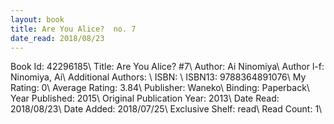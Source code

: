 ```yaml
---
layout: book
title: Are You Alice?  no. 7
date_read: 2018/08/23
---
```


Book Id: 42296185\ 
Title: Are You Alice? #7\ 
Author: Ai Ninomiya\ 
Author l-f: Ninomiya, Ai\ 
Additional Authors: \ 
ISBN: \ 
ISBN13: 9788364891076\ 
My Rating: 0\ 
Average Rating: 3.84\ 
Publisher: Waneko\ 
Binding: Paperback\ 
Year Published: 2015\ 
Original Publication Year: 2013\ 
Date Read: 2018/08/23\ 
Date Added: 2018/07/25\ 
Exclusive Shelf: read\ 
Read Count: 1\ 

